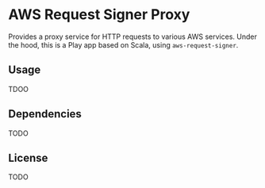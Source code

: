# AWS Request Signer Proxy

Provides a proxy service for HTTP requests to various AWS services. Under the hood, this is a Play app based on Scala, using `aws-request-signer`.

## Usage

TDOO

## Dependencies

TODO

## License

TODO
